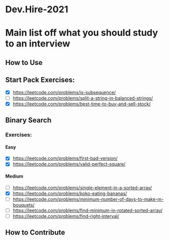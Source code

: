 # Dev.Hire-2021

# Main list off what you should study to an interview

## How to Use

## Start Pack Exercises:

- [X] https://leetcode.com/problems/is-subsequence/
- [ ] https://leetcode.com/problems/split-a-string-in-balanced-strings/
- [X] https://leetcode.com/problems/best-time-to-buy-and-sell-stock/

## Binary Search

### Exercises:

#### Easy

- [X] https://leetcode.com/problems/first-bad-version/
- [X] https://leetcode.com/problems/valid-perfect-square/

#### Medium

- [ ] https://leetcode.com/problems/single-element-in-a-sorted-array/
- [X] https://leetcode.com/problems/koko-eating-bananas/
- [ ] https://leetcode.com/problems/minimum-number-of-days-to-make-m-bouquets/
- [ ] https://leetcode.com/problems/find-minimum-in-rotated-sorted-array/
- [ ] https://leetcode.com/problems/find-right-interval/

## How to Contribute
